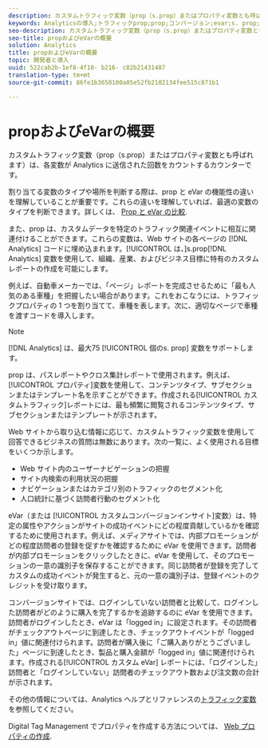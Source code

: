 ```yaml
---
description: カスタムトラフィック変数（prop（s.prop）またはプロパティ変数とも呼ばれます）は、各変数が Analytics に送信された回数をカウントするカウンターです。
keywords: Analyticsの導入;トラフィックprop;prop;コンバージョン;evar;s. prop;カスタムコンバージョンインサイト;トラフィック変数
seo-description: カスタムトラフィック変数（prop（s.prop）またはプロパティ変数とも呼ばれます）は、各変数が Analytics に送信された回数をカウントするカウンターです。
seo-title: propおよびeVarの概要
solution: Analytics
title: propおよびeVarの概要
topic: 開発者と導入
uuid: 522cab2b-1ef8-4f10- b216- c82b21431487
translation-type: tm+mt
source-git-commit: 86fe1b3650100a05e52fb2102134fee515c871b1

---
```



# propおよびeVarの概要

カスタムトラフィック変数（prop（s.prop）またはプロパティ変数とも呼ばれます）は、各変数が Analytics に送信された回数をカウントするカウンターです。

割り当てる変数のタイプや場所を判断する際は、prop と eVar の機能性の違いを理解していることが重要です。これらの違いを理解していれば、最適の変数のタイプを判断できます。詳しくは、 [Prop と eVar の比較](../../../implement/analytics-terminology-basics/c-props-evars/props-vs-evars.md#concept_6E55483C1EC24566B5D3B2736E766EBC).

また、prop は、カスタムデータを特定のトラフィック関連イベントに相互に関連付けることができます。これらの変数は、Web サイトの各ページの [!DNL Analytics] コードに埋め込まれます。[!UICONTROL  は、]s.prop[!DNL Analytics] 変数を使用して、組織、産業、およびビジネス目標に特有のカスタムレポートの作成を可能にします。

例えば、自動車メーカーでは、「ページ」レポートを完成させるために「最も人気のある車種」を把握したい場合があります。これをおこなうには、トラフィックプロパティの 1 つを割り当てて、車種を表します。次に、適切なページで車種を渡すコードを導入します。

>[!NOTE]
>
>[!DNL Analytics] は、最大75 [!UICONTROL 個のs. prop] 変数をサポートします。

prop は、パスレポートやクロス集計レポートで使用されます。例えば、[!UICONTROL プロパティ]変数を使用して、コンテンツタイプ、サブセクションまたはテンプレート名を示すことができます。作成される[!UICONTROL カスタムトラフィック]レポートには、最も頻繁に閲覧されるコンテンツタイプ、サブセクションまたはテンプレートが示されます。

Web サイトから取り込む情報に応じて、カスタムトラフィック変数を使用して回答できるビジネスの質問は無数にあります。次の一覧に、よく使用される目標をいくつか示します。

* Web サイト内のユーザーナビゲーションの把握
* サイト内検索の利用状況の把握
* ナビゲーションまたはカテゴリ別のトラフィックのセグメント化
* 人口統計に基づく訪問者行動のセグメント化

eVar（または [!UICONTROL カスタムコンバージョンインサイト]変数）は、特定の属性やアクションがサイトの成功イベントにどの程度貢献しているかを確認するために使用されます。例えば、メディアサイトでは、内部プロモーションがどの程度訪問者の登録を促すかを確認するために eVar を使用できます。訪問者が内部プロモーションをクリックしたときに、eVar を使用して、そのプロモーションの一意の識別子を保存することができます。同じ訪問者が登録を完了してカスタムの成功イベントが発生すると、元の一意の識別子は、登録イベントのクレジットを受け取ります。

コンバージョンサイトでは、ログインしていない訪問者と比較して、ログインした訪問者がどのように購入を完了するかを追跡するのに eVar を使用できます。訪問者がログインしたとき、eVar は「logged in」に設定されます。その訪問者がチェックアウトページに到達したとき、チェックアウトイベントが「logged in」値に関連付けられます。訪問者が購入後に「ご購入ありがとうございました」ページに到達したとき、製品と購入金額が「logged in」値に関連付けられます。作成される[!UICONTROL カスタム eVar] レポートには、「ログインした」訪問者と「ログインしていない」訪問者のチェックアウト数および注文数の合計が示されます。

その他の情報については、Analytics ヘルプとリファレンスの[トラフィック変数](https://marketing.adobe.com/resources/help/en_US/reference/traffic_var.html)を参照してください。

Digital Tag Management でプロパティを作成する方法については、 [Web プロパティの作成](../../../implement/c-implement-with-dtm/t-create-web-property.md#task_960467FBB7A54499AC228CB3AA3C4123).
